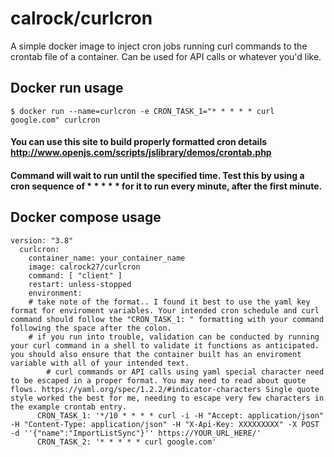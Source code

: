 # calrock/curlcron
A simple docker image to inject cron jobs running curl commands to the crontab file of a container. Can be used for API calls or whatever you'd like.
## Docker run usage
    $ docker run --name=curlcron -e CRON_TASK_1="* * * * * curl google.com" curlcron
#### You can use this site to build properly formatted cron details http://www.openjs.com/scripts/jslibrary/demos/crontab.php
#### Command will wait to run until the specified time. Test this by using a cron sequence of * * * * * for it to run every minute, after the first minute. 

## Docker compose usage
```
version: "3.8"  
  curlcron:
    container_name: your_container_name
    image: calrock27/curlcron
    command: [ "client" ]
    restart: unless-stopped
    environment:
	# take note of the format.. I found it best to use the yaml key format for enviroment variables. Your intended cron schedule and curl command should follow the "CRON_TASK_1: " formatting with your command following the space after the colon. 
	# if you run into trouble, validation can be conducted by running your curl command in a shell to validate it functions as anticipated. you should also ensure that the container built has an enviroment variable with all of your intended text. 
        # curl commands or API calls using yaml special character need to be escaped in a proper format. You may need to read about quote flows. https://yaml.org/spec/1.2.2/#indicator-characters Single quote style worked the best for me, needing to escape very few characters in the example crontab entry. 
      CRON_TASK_1: '*/10 * * * * curl -i -H "Accept: application/json" -H "Content-Type: application/json" -H "X-Api-Key: XXXXXXXXX" -X POST -d ''{"name":"ImportListSync"}'' https://YOUR_URL_HERE/'
      CRON_TASK_2: '* * * * * curl google.com'
```
